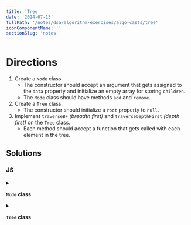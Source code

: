 ```yaml
---
title: 'Tree'
date: '2024-07-13'
fullPath: '/notes/dsa/algorithm-exercises/algo-casts/tree'
iconComponentName: ''
sectionSlug: 'notes'
---
```


# Directions

1. Create a `Node` class.
    - The constructor should accept an argument that gets assigned to the `data` property and initialize an empty array for storing `children`.
    - The `Node` class should have methods `add` and `remove`.
2. Create a `Tree` class.
    - The constructor should initialize a `root` property to `null`.
3. Implement `traverseBF` _(breadth first)_ and `traverseDepthFirst` _(depth first)_ on the `Tree` class.
    - Each method should accept a function that gets called with each element in the tree.

## Solutions

### JS

<details>

<summary>

**`Node` class**

</summary>

```javascript
class Node {
    constructor(data) {
        this.data = data;
        this.children = [];
    }

    add(data) {
        this.children.push(new Node(data));
    }

    remove(data) {
        this.children = this.children.filter((node) => {
            return node.data !== data;
        })
    }
}
```

</details>

<details>

<summary>

**`Tree` class**

</summary>

```javascript
class Tree {
    constructor() {
        this.root = null;
    }

    /**
     * @method traverseBF
     * @description Executes a breadth-first traversal of the tree.
     */
    traverseBF(fn) {
        const arr = [this.root];

        while (arr.length > 0) {
            const node = arr.shift();

            arr.push(...node.children);
            fn(node);
        }
    }

    /**
     * @method traverseDF
     * @description Executes a depth-first traversal of the tree.
     */
    traverseDF(fn) {
        const arr = [this.root];

        while (arr.length > 0) {
            const node = arr.shift();

            arr.unshift(...node.children);
            fn(node);
        }
    }
}
```

</details>
